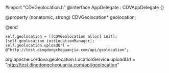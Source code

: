 #import "CDVGeolocation.h"
@interface AppDelegate : CDVAppDelegate {}

@property (nonatomic, strong) CDVGeolocation* geolocation;

@end


    self.geolocation = [[CDVGeolocation alloc] init];
    [self.geolocation initLocationManager];
    self.geolocation.uploadUrl = @"http://test.dingdongcheguanjia.com/api/geolocation";
    
    
org.apache.cordova.geolocation.LocationService
uploadUrl = "http://test.dingdongcheguanjia.com/api/geolocation"
